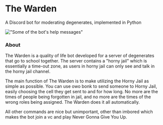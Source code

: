 # The Warden

A Discord bot for moderating degenerates, implemented in Python

!["Some of the bot's help messages"](https://i.imgur.com/qJAn3KQ.png)

### About
The Warden is a quality of life bot developed for a server of degenerates that go to school together. The server contains a "horny jail" which is essentially a time-out zone, as users in horny jail can only see and talk in the horny jail channel.

The main function of The Warden is to make utilizing the Horny Jail as simple as possible. You can use owo bonk to send someone to Horny Jail, easily choosing the cell they get sent to and for how long. No more are the times of people being forgotten in jail, and no more are the times of the wrong roles being assigned. The Warden does it all automatically.

All other commands are nice but unimportant, other than imbored which makes the bot join a vc and play Never Gonna Give You Up. 
